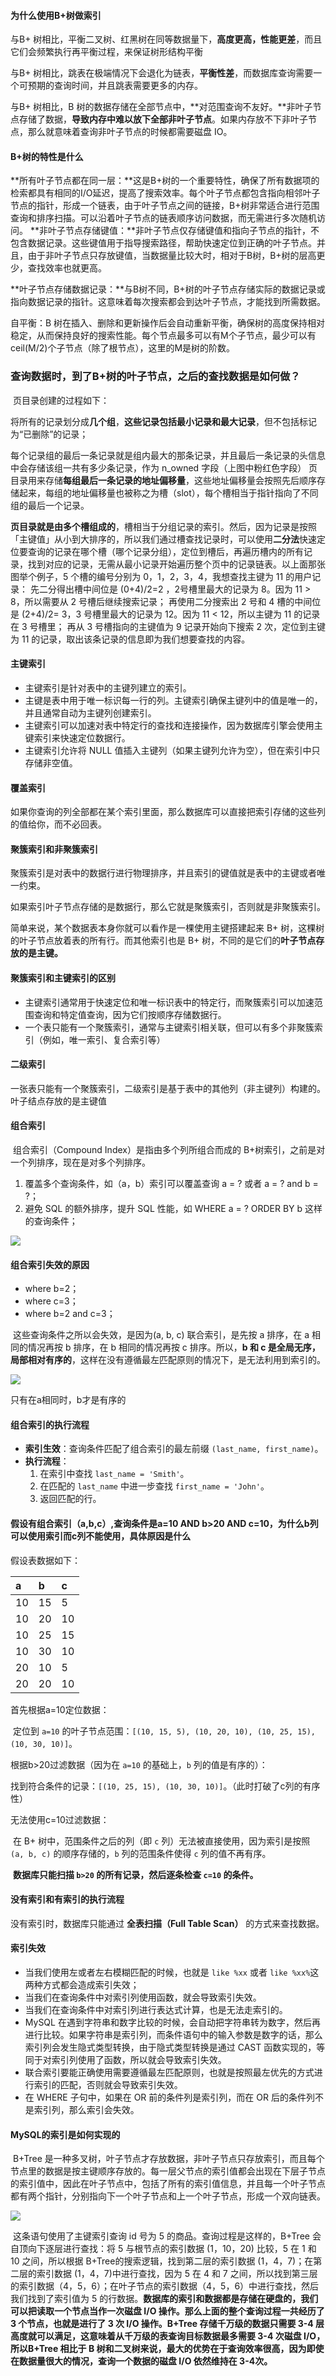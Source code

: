 #### 为什么使用B+树做索引

与B+ 树相比，平衡二叉树、红黑树在同等数据量下，**高度更高，性能更差**，而且它们会频繁执行再平衡过程，来保证树形结构平衡

与B+ 树相比，跳表在极端情况下会退化为链表，**平衡性差**，而数据库查询需要一个可预期的查询时间，并且跳表需要更多的内存。

与B+ 树相比，B 树的数据存储在全部节点中，**对范围查询不友好。**非叶子节点存储了数据，**导致内存中难以放下全部非叶子节点**。如果内存放不下非叶子节点，那么就意味着查询非叶子节点的时候都需要磁盘 IO。

#### B+树的特性是什么

**所有叶子节点都在同一层：**这是B+树的一个重要特性，确保了所有数据项的检索都具有相同的I/O延迟，提高了搜索效率。每个叶子节点都包含指向相邻叶子节点的指针，形成一个链表，由于叶子节点之间的链接，B+树非常适合进行范围查询和排序扫描。可以沿着叶子节点的链表顺序访问数据，而无需进行多次随机访问。 **非叶子节点存储键值：**非叶子节点仅存储键值和指向子节点的指针，不包含数据记录。这些键值用于指导搜索路径，帮助快速定位到正确的叶子节点。并且，由于非叶子节点只存放键值，当数据量比较大时，相对于B树，B+树的层高更少，查找效率也就更高。 

**叶子节点存储数据记录：**与B树不同，B+树的叶子节点存储实际的数据记录或指向数据记录的指针。这意味着每次搜索都会到达叶子节点，才能找到所需数据。

自平衡：B 树在插入、删除和更新操作后会自动重新平衡，确保树的高度保持相对稳定，从而保持良好的搜索性能。每个节点最多可以有M个子节点，最少可以有ceil(M/2)个子节点（除了根节点），这里的M是树的阶数。

### 查询数据时，到了B+树的叶子节点，之后的查找数据是如何做？

​	页目录创建的过程如下： 

​	将所有的记录划分成**几个组**，**这些记录包括最小记录和最大记录**，但不包括标记为“已删除”的记录； 

​	每个记录组的最后一条记录就是组内最大的那条记录，并且最后一条记录的头信息中会存储该组一共有多少条记录，作为 n_owned 字段（上图中粉红色字段） 	页目录用来存储**每组最后一条记录的地址偏移量**，这些地址偏移量会按照先后顺序存储起来，每组的地址偏移量也被称之为槽（slot），每个槽相当于指针指向了不同组的最后一个记录。

**页目录就是由多个槽组成的**，槽相当于分组记录的索引。然后，因为记录是按照「主键值」从小到大排序的，所以我们通过槽查找记录时，可以使用**二分法**快速定位要查询的记录在哪个槽（哪个记录分组），定位到槽后，再遍历槽内的所有记录，找到对应的记录，无需从最小记录开始遍历整个页中的记录链表。以上面那张图举个例子，5 个槽的编号分别为 0，1，2，3，4，我想查找主键为 11 的用户记录： 先二分得出槽中间位是 (0+4)/2=2 ，2号槽里最大的记录为 8。因为 11 > 8，所以需要从 2 号槽后继续搜索记录； 再使用二分搜索出 2 号和 4 槽的中间位是 (2+4)/2= 3，3 号槽里最大的记录为 12。因为 11 < 12，所以主键为 11 的记录在 3 号槽里； 再从 3 号槽指向的主键值为 9 记录开始向下搜索 2 次，定位到主键为 11 的记录，取出该条记录的信息即为我们想要查找的内容。

#### 主键索引

- 主键索引是针对表中的主键列建立的索引。
- 主键是表中用于唯一标识每一行的列。主键索引确保主键列中的值是唯一的，并且通常自动为主键列创建索引。
- 主键索引可以加速对表中特定行的查找和连接操作，因为数据库引擎会使用主键索引来快速定位数据行。
- 主键索引允许将 NULL 值插入主键列（如果主键列允许为空），但在索引中只存储非空值。

#### 覆盖索引

如果你查询的列全部都在某个索引里面，那么数据库可以直接把索引存储的这些列的值给你，而不必回表。

#### 聚簇索引和非聚簇索引

聚簇索引是对表中的数据行进行物理排序，并且索引的键值就是表中的主键或者唯一约束。

如果索引叶子节点存储的是数据行，那么它就是聚簇索引，否则就是非聚簇索引。

简单来说，某个数据表本身你就可以看作是一棵使用主键搭建起来 B+ 树，这棵树的叶子节点放着表的所有行。而其他索引也是 B+ 树，不同的是它们的**叶子节点存放的是主键。**      

####  聚簇索引和主键索引的区别

- 主键索引通常用于快速定位和唯一标识表中的特定行，而聚簇索引可以加速范围查询和特定值查询，因为它们按顺序存储数据行。
- 一个表只能有一个聚簇索引，通常与主键索引相关联，但可以有多个非聚簇索引（例如，唯一索引、复合索引等）     

#### 二级索引

一张表只能有一个聚簇索引，二级索引是基于表中的其他列（非主键列）构建的。叶子结点存放的是主键值

#### 组合索引

​	组合索引（Compound Index）是指由多个列所组合而成的 B+树索引，之前是对一个列排序，现在是对多个列排序。

1. 覆盖多个查询条件，如（a，b）索引可以覆盖查询 a = ? 或者 a = ? and b = ?；
2. 避免 SQL 的额外排序，提升 SQL 性能，如 WHERE a = ? ORDER BY b 这样的查询条件；

![](D:\学习笔记\MySQL\picture\Snipaste_2025-03-17_01-21-42.png)

#### 组合索引失效的原因

- where b=2；
- where c=3；
- where b=2 and c=3；

​       这些查询条件之所以会失效，是因为(a, b, c) 联合索引，是先按 a 排序，在 a 相同的情况再按 b 排序，在 b 相同的情况再按 c 排序。所以，**b 和 c 是全局无序，局部相对有序的**，这样在没有遵循最左匹配原则的情况下，是无法利用到索引的。

![](D:\学习笔记\MySQL\picture\Snipaste_2025-03-17_01-25-14.png)

只有在a相同时，b才是有序的

#### 组合索引的执行流程

- **索引生效**：查询条件匹配了组合索引的最左前缀 `(last_name, first_name)`。
- **执行流程**：
  1. 在索引中查找 `last_name = 'Smith'`。
  2. 在匹配的 `last_name` 中进一步查找 `first_name = 'John'`。
  3. 返回匹配的行。

#### 假设有组合索引（a,b,c）,查询条件是a=10 AND b>20 AND c=10，为什么b列可以使用索引而c列不能使用，具体原因是什么

假设表数据如下：

| a    | b    | c    |
| :--- | :--- | :--- |
| 10   | 15   | 5    |
| 10   | 20   | 10   |
| 10   | 25   | 15   |
| 10   | 30   | 10   |
| 20   | 10   | 5    |
| 20   | 20   | 10   |

首先根据a=10定位数据：

​	定位到 `a=10` 的叶子节点范围：`[(10, 15, 5), (10, 20, 10), (10, 25, 15), (10, 30, 10)]`。

根据b>20过滤数据（因为在 `a=10` 的基础上，`b` 列的值是有序的）：

​	找到符合条件的记录：`[(10, 25, 15), (10, 30, 10)]`。（此时打破了c列的有序性）

无法使用c=10过滤数据：

​	在 B+ 树中，范围条件之后的列（即 `c` 列）无法被直接使用，因为索引是按照 `(a, b, c)` 的顺序存储的，`b` 列的范围条件使得 `c` 列的值不再有序。

​	**数据库只能扫描 `b>20` 的所有记录，然后逐条检查 `c=10` 的条件。**

#### 没有索引和有索引的执行流程

没有索引时，数据库只能通过 **全表扫描（Full Table Scan）** 的方式来查找数据。

#### 索引失效

- 当我们使用左或者左右模糊匹配的时候，也就是 `like %xx` 或者 `like %xx%`这两种方式都会造成索引失效；
- 当我们在查询条件中对索引列使用函数，就会导致索引失效。
- 当我们在查询条件中对索引列进行表达式计算，也是无法走索引的。
- MySQL 在遇到字符串和数字比较的时候，会自动把字符串转为数字，然后再进行比较。如果字符串是索引列，而条件语句中的输入参数是数字的话，那么索引列会发生隐式类型转换，由于隐式类型转换是通过 CAST 函数实现的，等同于对索引列使用了函数，所以就会导致索引失效。
- 联合索引要能正确使用需要遵循最左匹配原则，也就是按照最左优先的方式进行索引的匹配，否则就会导致索引失效。
- 在 WHERE 子句中，如果在 OR 前的条件列是索引列，而在 OR 后的条件列不是索引列，那么索引会失效。

#### MySQL的索引是如何实现的

​	B+Tree 是一种多叉树，叶子节点才存放数据，非叶子节点只存放索引，而且每个节点里的数据是按主键顺序存放的。每一层父节点的索引值都会出现在下层子节点的索引值中，因此在叶子节点中，包括了所有的索引值信息，并且每一个叶子节点都有两个指针，分别指向下一个叶子节点和上一个叶子节点，形成一个双向链表。

![](D:\学习笔记\MySQL\picture\Snipaste_2025-03-17_00-54-26.png)

​	这条语句使用了主键索引查询 id 号为 5 的商品。查询过程是这样的，B+Tree 会自顶向下逐层进行查找：将 5 与根节点的索引数据 (1，10，20) 比较，5 在 1 和 10 之间，所以根据 B+Tree的搜索逻辑，找到第二层的索引数据 (1，4，7)；在第二层的索引数据 (1，4，7)中进行查找，因为 5 在 4 和 7 之间，所以找到第三层的索引数据（4，5，6）；在叶子节点的索引数据（4，5，6）中进行查找，然后我们找到了索引值为 5 的行数据。**数据库的索引和数据都是存储在硬盘的，我们可以把读取一个节点当作一次磁盘 I/O 操作。那么上面的整个查询过程一共经历了 3 个节点，也就是进行了 3 次 I/O 操作。B+Tree 存储千万级的数据只需要 3-4 层高度就可以满足，这意味着从千万级的表查询目标数据最多需要 3-4 次磁盘 I/O，所以B+Tree 相比于 B 树和二叉树来说，最大的优势在于查询效率很高，因为即使在数据量很大的情况，查询一个数据的磁盘 I/O 依然维持在 3-4次。**

